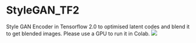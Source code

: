 # StyleGAN_TF2
Style GAN Encoder in Tensorflow 2.0 to optimised latent codes and blend it to get blended images.
Please use a GPU to run it in Colab.
<img src="https://upload.wikimedia.org/wikipedia/commons/f/f9/Phoenicopterus_ruber_in_S%C3%A3o_Paulo_Zoo.jpg">

